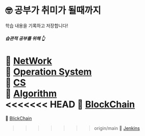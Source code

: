 # 🤓 공부가 취미가 될때까지

학습 내용을 기록하고 저장합니다!

##### 습관적 공부를 위해 👆

📍 [NetWork](https://github.com/sorayayat/blog/tree/main/Network)  
📍 [Operation System](https://github.com/sorayayat/blog/tree/main/Operation%20System)   
📍 [CS](https://github.com/sorayayat/blog/tree/main/CS)      
📍 [Algorithm](https://github.com/sorayayat/blog/tree/main/Algorithm)   
<<<<<<< HEAD
📍 [BlockChain](https://github.com/sorayayat/blog/tree/main/BlockChain)   
=======
📍 [BlickChain](https://github.com/sorayayat/blog/tree/main/BlockChain)   
>>>>>>> origin/main
📍 [Jenkins](https://github.com/sorayayat/blog/tree/main/Jenkins)      
